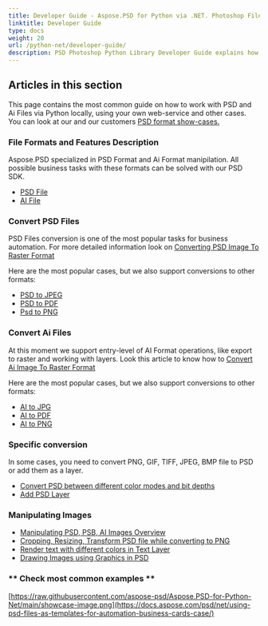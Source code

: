 ```yaml
---
title: Developer Guide - Aspose.PSD for Python via .NET. Photoshop File and Illustrator file Manipulation API
linktitle: Developer Guide
type: docs
weight: 20
url: /python-net/developer-guide/
description: PSD Photoshop Python Library Developer Guide explains how to use Python to work with PSD and Ai files locally, through your own web service or in other cases.
---
```


## **Articles in this section**
This page contains the most common guide on how to work with PSD and Ai Files via Python locally, using your own web-service and other cases. You can look at our and our customers [PSD format show-cases.](/psd/python-net/showcases/)
### **File Formats and Features Description**
Aspose.PSD specialized in PSD Format and Ai Format manipilation. All possible business tasks with these formats can be solved with our PSD SDK.

- [PSD File](/psd/net/psd-file/)
- [AI File](/psd/net/ai-adobe-illustrator-format/)
### **Convert PSD Files**
PSD Files conversion is one of the most popular tasks for business automation. For more detailed information look on [Converting PSD Image To Raster Format](/psd/python-net/converting-psd-image-to-raster-format/)

Here are the most popular cases, but we also support conversions to other formats:

- [PSD to JPEG](/psd/python-net/convert/psd-to-jpg/) 
- [PSD to PDF](/psd/python-net/convert/psd-to-pdf/) 
- [Psd to PNG](/psd/python-net/convert/psd-to-png/) 
### **Convert Ai Files**
At this moment we support entry-level of AI Format operations, like export to raster and working with layers. Look this article to know how to [Convert Ai Image To Raster Format](/psd/python-net/ai-file-manipulation/)

Here are the most popular cases, but we also support conversions to other formats:

- [AI to JPG](/psd/python-net/convert/ai-to-jpg/) 
- [AI to PDF](/psd/python-net/convert/ai-to-pdf/) 
- [AI to PNG](/psd/python-net/convert/ai-to-png/)

### **Specific conversion**
In some cases, you need to convert PNG, GIF, TIFF, JPEG, BMP file to PSD or add them as a layer.

- [Convert PSD between different color modes and bit depths](/psd/python-net/bit-depth-color-mode-convert/)
- [Add PSD Layer](/psd/python-net/add-layer-from-file-for-editing/)

### **Manipulating Images**
- [Manipulating PSD, PSB, AI Images Overview](/psd/python-net/update-psd-psb-files-with-python/)
- [Cropping, Resizing, Transform PSD file while converting to PNG](/psd/python-net/psd-layer-manipulation/)
- [Render text with different colors in Text Layer](/psd/python-net/working-with-drawing-images/)
- [Drawing Images using Graphics in PSD](/psd/python-net/graphics-api/) 

### ** Check most common examples **

[https://raw.githubusercontent.com/aspose-psd/Aspose.PSD-for-Python-Net/main/showcase-image.png](https://docs.aspose.com/psd/net/using-psd-files-as-templates-for-automation-business-cards-case/)
